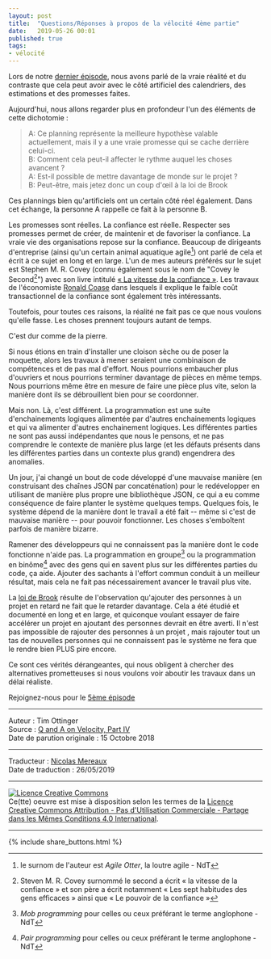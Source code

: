 ```yaml
---
layout: post
title:  "Questions/Réponses à propos de la vélocité 4ème partie"
date:   2019-05-26 00:01
published: true
tags:
- vélocité
---
```


Lors de notre [dernier épisode](http://www.les-traducteurs-agiles.org/2019/04/08/questions-reponses-a-propos-de-la-velocite-3eme-partie.html), nous avons parlé de la vraie réalité et du contraste que cela peut avoir avec le côté artificiel des calendriers, des estimations et des promesses faites.

Aujourd'hui, nous allons regarder plus en profondeur l'un des éléments de cette dichotomie :

> A: Ce planning représente la meilleure hypothèse valable actuellement, mais il y a une vraie promesse qui se cache derrière celui-ci.  
> B: Comment cela peut-il affecter le rythme auquel les choses avancent ?  
> A: Est-il possible de mettre davantage de monde sur le projet ?  
> B: Peut-être, mais jetez donc un coup d'œil à la loi de Brook  

Ces plannings bien qu'artificiels ont un certain côté réel également. Dans cet échange, la personne A rappelle ce fait à la personne B.

Les promesses sont réelles. La confiance est réelle. Respecter ses promesses permet de créer, de maintenir et de favoriser la confiance. La vraie vie des organisations repose sur la confiance. Beaucoup de dirigeants d'entreprise (ainsi qu'un certain animal aquatique agile[^1]) ont parlé de cela et écrit à ce sujet en long et en large. L'un de mes auteurs préférés sur le sujet est Stephen M. R. Covey (connu également sous le nom de  "Covey le Second[^2]") avec son livre intitulé [« La vitesse de la confiance »](https://www.amazon.fr/Vitesse-Confiance-Stephen-M-R-Covey/dp/1633538168/). Les travaux de l'économiste [Ronald Coase](https://fr.wikipedia.org/wiki/Ronald_Coase) dans lesquels il explique le faible coût transactionnel de la confiance sont également très intéressants.

Toutefois, pour toutes ces raisons, la réalité ne fait pas ce que nous voulons qu'elle fasse. Les choses prennent toujours autant de temps.

C'est dur comme de la pierre.

Si nous étions en train d'installer une cloison sèche ou de poser la moquette, alors les travaux à mener seraient une combinaison de compétences et de pas mal d'effort. Nous pourrions embaucher plus d'ouvriers et nous pourrions terminer davantage de pièces en même temps. Nous pourrions même être en mesure de faire une pièce plus vite, selon la manière dont ils se débrouillent bien pour se coordonner.

Mais non. Là, c'est différent. La programmation est une suite d'enchainements logiques alimentée par d'autres enchainements logiques et qui va alimenter d'autres enchainement logiques. Les différentes parties ne sont pas aussi indépendantes que nous le pensons, et ne pas comprendre le contexte de manière plus large (et les défauts présents dans les différentes parties dans un contexte plus grand) engendrera des anomalies.

Un jour, j'ai changé un bout de code développé d'une mauvaise manière (en construisant des chaînes JSON par concaténation) pour le redévelopper en utilisant de manière plus propre une bibliothèque JSON, ce qui a eu comme conséquence de faire planter le système quelques temps. Quelques fois, le système dépend de la manière dont le travail a été fait -- même si c'est de mauvaise manière -- pour pouvoir fonctionner. Les choses s'emboîtent parfois de manière bizarre.

Ramener des développeurs qui ne connaissent pas la manière dont le code fonctionne n'aide pas. La programmation en groupe[^3] ou la programmation en binôme[^4] avec des gens qui en savent plus sur les différentes parties du code, ça aide. Ajouter des sachants à l'effort commun conduit à un meilleur résultat, mais cela ne fait pas nécessairement avancer le travail plus vite.

La [loi de Brook](https://fr.wikipedia.org/wiki/Loi_de_Brooks) résulte de l'observation qu'ajouter des personnes à un projet en retard ne fait que le retarder davantage. Cela a été étudié et documenté en long et en large, et quiconque voulant essayer de faire accélérer un projet en ajoutant des personnes devrait en être averti. Il n'est pas impossible de rajouter des personnes à un projet , mais rajouter tout un tas de nouvelles personnes qui ne connaissent pas le système ne fera que le rendre bien PLUS pire encore.

Ce sont ces vérités dérangeantes, qui nous obligent à chercher des alternatives prometteuses si nous voulons voir aboutir les travaux dans un délai réaliste.

Rejoignez-nous pour le [5ème épisode](https://agileotter.blogspot.com/2018/10/q-and-on-velocity-part-v.html)

[^1]: le surnom de l'auteur est _Agile Otter_, la loutre agile - NdT
[^2]: Steven M. R. Covey surnommé le second a écrit « la vitesse de la confiance » et son père a écrit notamment « Les sept habitudes des gens efficaces » ainsi que « Le pouvoir de la confiance »
[^3]: _Mob programming_ pour celles ou ceux préférant le terme anglophone - NdT
[^4]: _Pair programming_ pour celles ou ceux préférant le terme anglophone - NdT

---
Auteur : Tim Ottinger  
Source : [Q and A on Velocity, Part IV](https://agileotter.blogspot.com/2018/10/q-and-on-velocity-part-iv.html)  
Date de parution originale : 15 Octobre 2018  

---
Traducteur : [Nicolas Mereaux](http://www.les-traducteurs-agiles.org/traducteurs/)  
Date de traduction : 26/05/2019  

---

<a rel="license" href="http://creativecommons.org/licenses/by-nc-sa/4.0/"><img alt="Licence Creative Commons" style="border-width:0" src="http://i.creativecommons.org/l/by-nc-sa/4.0/88x31.png" /></a><br />Ce(tte) oeuvre est mise à disposition selon les termes de la <a rel="license" href="http://creativecommons.org/licenses/by-nc-sa/4.0/">Licence Creative Commons Attribution - Pas d'Utilisation Commerciale - Partage dans les Mêmes Conditions 4.0 International</a>.

---

{% include share_buttons.html %}
